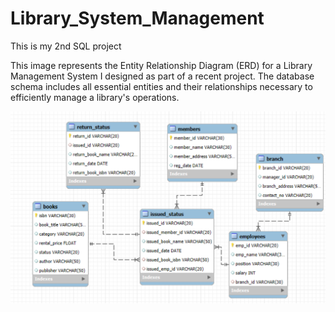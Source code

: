 # Library_System_Management
This is my 2nd SQL project

This image represents the Entity Relationship Diagram (ERD) for a Library Management System I designed as part of a recent project. The database schema includes all essential entities and their relationships necessary to efficiently manage a library's operations.

![This image represents the Entity Relationship Diagram (ERD) for a Library Management System I designed as part of a recent project. The database schema includes all essential entities and their relationships necessary to efficiently manage a library's operations.](https://github.com/Asaduzzamansafi/Library_System_Management/blob/71fc192178098877057e4e11da6c5ee7a8759925/Screenshot%202025-08-01%20234711.png)
